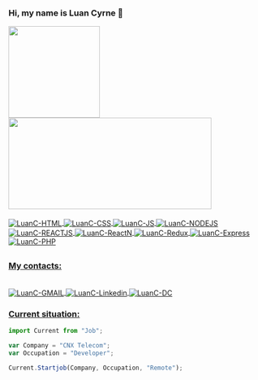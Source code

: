 <link rel="stylesheet" href="https://cdn.jsdelivr.net/gh/devicons/devicon@latest/devicon.min.css">

### Hi, my name is Luan Cyrne 👋

<div>
  <a href="https://github.com/luancyrne">
  <img height="180em" src="https://github-readme-stats.vercel.app/api?username=luancyrne&show_icons=true&theme=dark">
  <img height="180em" width="400px" src="https://github-readme-stats.vercel.app/api/top-langs/?username=luancyrne&layout=compact&langs_count=16&theme=dark">
</div>

<div style="display: inline_block"><br>
  <img align="center" alt="LuanC-HTML" src="https://img.shields.io/badge/HTML5-E34F26?style=for-the-badge&logo=html5&logoColor=white">
  <img align="center" alt="LuanC-CSS" src="https://img.shields.io/badge/CSS3-1572B6?style=for-the-badge&logo=css3&logoColor=white">
  <img align="center" alt="LuanC-JS"  src="https://img.shields.io/badge/JavaScript-F7DF1E?style=for-the-badge&logo=javascript&logoColor=black">
  <img align="center" alt="LuanC-NODEJS"  src="https://img.shields.io/badge/Node.js-43853D?style=for-the-badge&logo=node.js&logoColor=white">
  <img align="center" alt="LuanC-REACTJS"  src="https://img.shields.io/badge/React-20232A?style=for-the-badge&logo=react&logoColor=61DAFB">
  <img align="center" alt="LuanC-ReactN" src="https://img.shields.io/badge/React_Native-20232A?style=for-the-badge&logo=react&logoColor=61DAFB">
  <img align="center" alt="LuanC-Redux" src="https://img.shields.io/badge/Redux-593D88?style=for-the-badge&logo=redux&logoColor=white">
  <img align="center" alt="LuanC-Express" src="https://img.shields.io/badge/Express.js-404D59?style=for-the-badge">
  <img align="center" alt="LuanC-PHP" src="https://img.shields.io/badge/PHP-777BB4?style=for-the-badge&logo=php&logoColor=white">
</div>

## 

### My contacts:

<div style="display: inline_block"><br>
  <img align="center" href="mailto:luancyrne@gmail.com" alt="LuanC-GMAIL" src="https://camo.githubusercontent.com/927d6b3961fa048ff7303daf291cb5869dfa25018997cf8c1373c2f6a85b1458/68747470733a2f2f696d672e736869656c64732e696f2f62616467652f2d476d61696c2d2532333333333f7374796c653d666f722d7468652d6261646765266c6f676f3d676d61696c266c6f676f436f6c6f723d7768697465">
  <img align="center" alt="LuanC-Linkedin" href="https://www.linkedin.com/in/luancyrne/" src="https://img.shields.io/badge/LinkedIn-0077B5?style=for-the-badge&logo=linkedin&logoColor=white">
  <img align="center" alt="LuanC-DC" href="https://discordapp.com/users/Luancv#0877"  src="https://camo.githubusercontent.com/3f990cfefb64f13d28397fe586c3aa38a81fde585de479205d63c79363ebe07a/68747470733a2f2f696d672e736869656c64732e696f2f62616467652f446973636f72642d3732383944413f7374796c653d666f722d7468652d6261646765266c6f676f3d646973636f7264266c6f676f436f6c6f723d7768697465">
</div>

### Current situation:
```javascript
import Current from "Job";

var Company = "CNX Telecom";
var Occupation = "Developer";

Current.Startjob(Company, Occupation, "Remote");
```

